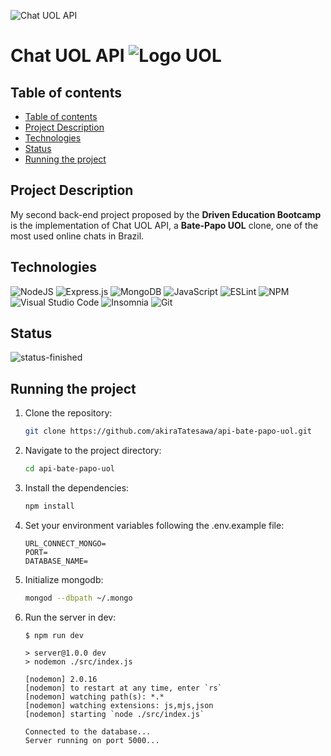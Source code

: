 ![Chat UOL API](https://user-images.githubusercontent.com/102376051/175456539-50a511cd-12ca-4dcf-b0bd-cb4ac070ebea.png)

# Chat UOL API ![Logo UOL](https://user-images.githubusercontent.com/102376051/175457159-98163138-eacd-46aa-923a-77ee5c4018f1.png)

## Table of contents

 - [Table of contents](#table-of-contents)
 - [Project Description](#project-description)
 - [Technologies](#technologies)
 - [Status](#status)
 - [Running the project](#running-the-project)

## Project Description

My second back-end project proposed by the **Driven Education Bootcamp** is the implementation of Chat UOL API, a **Bate-Papo UOL** clone, one of the most used online chats in Brazil.

## Technologies

![NodeJS](https://img.shields.io/badge/node.js-6DA55F?style=for-the-badge&logo=node.js&logoColor=white)
![Express.js](https://img.shields.io/badge/express.js-%23404d59.svg?style=for-the-badge&logo=express&logoColor=%2361DAFB)
![MongoDB](https://img.shields.io/badge/MongoDB-%234ea94b.svg?style=for-the-badge&logo=mongodb&logoColor=white)
![JavaScript](https://img.shields.io/badge/javascript-%23323330.svg?style=for-the-badge&logo=javascript&logoColor=%23F7DF1E)
![ESLint](https://img.shields.io/badge/ESLint-4B3263?style=for-the-badge&logo=eslint&logoColor=white)
![NPM](https://img.shields.io/badge/NPM-%23000000.svg?style=for-the-badge&logo=npm&logoColor=white)
![Visual Studio Code](https://img.shields.io/badge/Visual%20Studio%20Code-0078d7.svg?style=for-the-badge&logo=visual-studio-code&logoColor=white)
![Insomnia](https://img.shields.io/badge/Insomnia-black?style=for-the-badge&logo=insomnia&logoColor=5849BE)
![Git](https://img.shields.io/badge/git-%23F05033.svg?style=for-the-badge&logo=git&logoColor=white)

## Status

![status-finished](https://user-images.githubusercontent.com/97575616/152926720-d042178b-24c0-4d6b-94fb-0ccbd3c082cc.svg)
<!-- ![status-in-progress](https://user-images.githubusercontent.com/97575616/153774620-d6a0a615-9d38-4402-ae72-20c52f8bbd5c.svg) -->

## Running the project

1. Clone the repository:

    ```bash
    git clone https://github.com/akiraTatesawa/api-bate-papo-uol.git
    ```

2. Navigate to the project directory:

    ```bash
    cd api-bate-papo-uol
    ```

3. Install the dependencies:

    ```bash
    npm install
    ```

4. Set your environment variables following the .env.example file:

   ```text
   URL_CONNECT_MONGO=
   PORT=
   DATABASE_NAME=
   ```

5. Initialize mongodb:

    ```bash
    mongod --dbpath ~/.mongo 
    ```

6. Run the server in dev:

    ```console
    $ npm run dev

    > server@1.0.0 dev
    > nodemon ./src/index.js

    [nodemon] 2.0.16
    [nodemon] to restart at any time, enter `rs`
    [nodemon] watching path(s): *.*
    [nodemon] watching extensions: js,mjs,json
    [nodemon] starting `node ./src/index.js`

    Connected to the database...
    Server running on port 5000...
    ```
